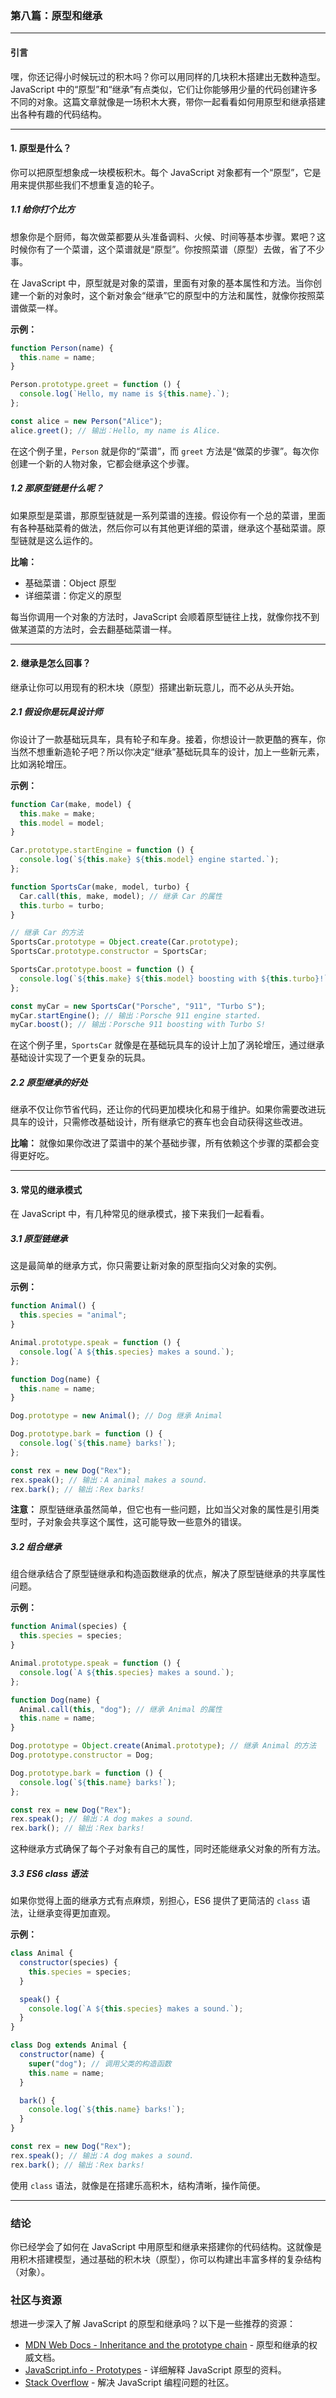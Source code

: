 ### 第八篇：原型和继承

---

#### 引言

嘿，你还记得小时候玩过的积木吗？你可以用同样的几块积木搭建出无数种造型。JavaScript 中的“原型”和“继承”有点类似，它们让你能够用少量的代码创建许多不同的对象。这篇文章就像是一场积木大赛，带你一起看看如何用原型和继承搭建出各种有趣的代码结构。

---

#### 1. 原型是什么？

你可以把原型想象成一块模板积木。每个 JavaScript 对象都有一个“原型”，它是用来提供那些我们不想重复造的轮子。

##### 1.1 给你打个比方

想象你是个厨师，每次做菜都要从头准备调料、火候、时间等基本步骤。累吧？这时候你有了一个菜谱，这个菜谱就是“原型”。你按照菜谱（原型）去做，省了不少事。

在 JavaScript 中，原型就是对象的菜谱，里面有对象的基本属性和方法。当你创建一个新的对象时，这个新对象会“继承”它的原型中的方法和属性，就像你按照菜谱做菜一样。

**示例：**

```javascript
function Person(name) {
  this.name = name;
}

Person.prototype.greet = function () {
  console.log(`Hello, my name is ${this.name}.`);
};

const alice = new Person("Alice");
alice.greet(); // 输出：Hello, my name is Alice.
```

在这个例子里，`Person` 就是你的“菜谱”，而 `greet` 方法是“做菜的步骤”。每次你创建一个新的人物对象，它都会继承这个步骤。

##### 1.2 那原型链是什么呢？

如果原型是菜谱，那原型链就是一系列菜谱的连接。假设你有一个总的菜谱，里面有各种基础菜肴的做法，然后你可以有其他更详细的菜谱，继承这个基础菜谱。原型链就是这么运作的。

**比喻：**

- 基础菜谱：Object 原型
- 详细菜谱：你定义的原型

每当你调用一个对象的方法时，JavaScript 会顺着原型链往上找，就像你找不到做某道菜的方法时，会去翻基础菜谱一样。

---

#### 2. 继承是怎么回事？

继承让你可以用现有的积木块（原型）搭建出新玩意儿，而不必从头开始。

##### 2.1 假设你是玩具设计师

你设计了一款基础玩具车，具有轮子和车身。接着，你想设计一款更酷的赛车，你当然不想重新造轮子吧？所以你决定“继承”基础玩具车的设计，加上一些新元素，比如涡轮增压。

**示例：**

```javascript
function Car(make, model) {
  this.make = make;
  this.model = model;
}

Car.prototype.startEngine = function () {
  console.log(`${this.make} ${this.model} engine started.`);
};

function SportsCar(make, model, turbo) {
  Car.call(this, make, model); // 继承 Car 的属性
  this.turbo = turbo;
}

// 继承 Car 的方法
SportsCar.prototype = Object.create(Car.prototype);
SportsCar.prototype.constructor = SportsCar;

SportsCar.prototype.boost = function () {
  console.log(`${this.make} ${this.model} boosting with ${this.turbo}!`);
};

const myCar = new SportsCar("Porsche", "911", "Turbo S");
myCar.startEngine(); // 输出：Porsche 911 engine started.
myCar.boost(); // 输出：Porsche 911 boosting with Turbo S!
```

在这个例子里，`SportsCar` 就像是在基础玩具车的设计上加了涡轮增压，通过继承基础设计实现了一个更复杂的玩具。

##### 2.2 原型继承的好处

继承不仅让你节省代码，还让你的代码更加模块化和易于维护。如果你需要改进玩具车的设计，只需修改基础设计，所有继承它的赛车也会自动获得这些改进。

**比喻：**
就像如果你改进了菜谱中的某个基础步骤，所有依赖这个步骤的菜都会变得更好吃。

---

#### 3. 常见的继承模式

在 JavaScript 中，有几种常见的继承模式，接下来我们一起看看。

##### 3.1 原型链继承

这是最简单的继承方式，你只需要让新对象的原型指向父对象的实例。

**示例：**

```javascript
function Animal() {
  this.species = "animal";
}

Animal.prototype.speak = function () {
  console.log(`A ${this.species} makes a sound.`);
};

function Dog(name) {
  this.name = name;
}

Dog.prototype = new Animal(); // Dog 继承 Animal

Dog.prototype.bark = function () {
  console.log(`${this.name} barks!`);
};

const rex = new Dog("Rex");
rex.speak(); // 输出：A animal makes a sound.
rex.bark(); // 输出：Rex barks!
```

**注意：** 原型链继承虽然简单，但它也有一些问题，比如当父对象的属性是引用类型时，子对象会共享这个属性，这可能导致一些意外的错误。

##### 3.2 组合继承

组合继承结合了原型链继承和构造函数继承的优点，解决了原型链继承的共享属性问题。

**示例：**

```javascript
function Animal(species) {
  this.species = species;
}

Animal.prototype.speak = function () {
  console.log(`A ${this.species} makes a sound.`);
};

function Dog(name) {
  Animal.call(this, "dog"); // 继承 Animal 的属性
  this.name = name;
}

Dog.prototype = Object.create(Animal.prototype); // 继承 Animal 的方法
Dog.prototype.constructor = Dog;

Dog.prototype.bark = function () {
  console.log(`${this.name} barks!`);
};

const rex = new Dog("Rex");
rex.speak(); // 输出：A dog makes a sound.
rex.bark(); // 输出：Rex barks!
```

这种继承方式确保了每个子对象有自己的属性，同时还能继承父对象的所有方法。

##### 3.3 ES6 class 语法

如果你觉得上面的继承方式有点麻烦，别担心，ES6 提供了更简洁的 `class` 语法，让继承变得更加直观。

**示例：**

```javascript
class Animal {
  constructor(species) {
    this.species = species;
  }

  speak() {
    console.log(`A ${this.species} makes a sound.`);
  }
}

class Dog extends Animal {
  constructor(name) {
    super("dog"); // 调用父类的构造函数
    this.name = name;
  }

  bark() {
    console.log(`${this.name} barks!`);
  }
}

const rex = new Dog("Rex");
rex.speak(); // 输出：A dog makes a sound.
rex.bark(); // 输出：Rex barks!
```

使用 `class` 语法，就像是在搭建乐高积木，结构清晰，操作简便。

---

### 结论

你已经学会了如何在 JavaScript 中用原型和继承来搭建你的代码结构。这就像是用积木搭建模型，通过基础的积木块（原型），你可以构建出丰富多样的复杂结构（对象）。

### 社区与资源

想进一步深入了解 JavaScript 的原型和继承吗？以下是一些推荐的资源：

- [MDN Web Docs - Inheritance and the prototype chain](https://developer.mozilla.org/en-US/docs/Web/JavaScript/Inheritance_and_the_prototype_chain) - 原型和继承的权威文档。
- [JavaScript.info - Prototypes](https://javascript.info/prototype) - 详细解释 JavaScript 原型的资料。
- [Stack Overflow](https://stackoverflow.com/questions/tagged/javascript) - 解决 JavaScript 编程问题的社区。

